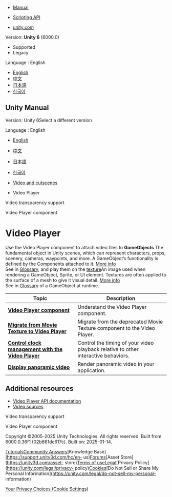 [](https://docs.unity3d.com)

  * [Manual](../Manual/index.html)
  * [Scripting API](../ScriptReference/index.html)

  * [unity.com](https://unity.com/)

Version: **Unity 6** (6000.0)

  * Supported
  * Legacy

Language : English

  * [English](/Manual/VideoPlayer.html)
  * [中文](/cn/current/Manual/VideoPlayer.html)
  * [日本語](/ja/current/Manual/VideoPlayer.html)
  * [한국어](/kr/current/Manual/VideoPlayer.html)

[](https://docs.unity3d.com)

## Unity Manual

Version: Unity 6Select a different version

Language : English

  * [English](/Manual/VideoPlayer.html)
  * [中文](/cn/current/Manual/VideoPlayer.html)
  * [日本語](/ja/current/Manual/VideoPlayer.html)
  * [한국어](/kr/current/Manual/VideoPlayer.html)

  * [Video and cutscenes](Video.html)
  * Video Player

[](VideoTransparency.html)

Video transparency support

[](class-VideoPlayer.html)

Video Player component

# Video Player

Use the Video Player component to attach video files to **GameObjects** The
fundamental object in Unity scenes, which can represent characters, props,
scenery, cameras, waypoints, and more. A GameObject’s functionality is defined
by the Components attached to it. [More info](class-GameObject.html)  
See in [Glossary](Glossary.html#GameObject), and play them on the
[texture](Textures.html)An image used when rendering a GameObject, Sprite, or
UI element. Textures are often applied to the surface of a mesh to give it
visual detail. [More info](class-TextureImporter.html)  
See in [Glossary](Glossary.html#texture) of a GameObject at runtime.

**Topic** | **Description**  
---|---  
**[Video Player component](class-VideoPlayer.html)** | Understand the Video Player component.  
**[Migrate from Movie Texture to Video Player](VideoPlayer-MigratingFromMovieTexture.html)** | Migrate from the deprecated Movie Texture component to the Video Player.  
**[Control clock management with the Video Player](video-clock.html)** | Control the timing of your video playback relative to other interactive behaviors.  
**[Display panoramic video](VideoPanoramic.html)** | Render panoramic video in your application.  
  
## Additional resources

  * [Video Player API documentation](../ScriptReference/Video.VideoPlayer.html)
  * [Video sources](video-sources.html)

[](VideoTransparency.html)

Video transparency support

[](class-VideoPlayer.html)

Video Player component

Copyright ©2005-2025 Unity Technologies. All rights reserved. Built from
6000.0.36f1 (02b661dc617c). Built on: 2025-01-14.

[Tutorials](https://learn.unity.com/)[Community
Answers](https://answers.unity3d.com)[Knowledge
Base](https://support.unity3d.com/hc/en-
us)[Forums](https://forum.unity3d.com)[Asset Store](https://unity3d.com/asset-
store)[Terms of
use](https://docs.unity3d.com/Manual/TermsOfUse.html)[Legal](https://unity.com/legal)[Privacy
Policy](https://unity.com/legal/privacy-
policy)[Cookies](https://unity.com/legal/cookie-policy)[Do Not Sell or Share
My Personal Information](https://unity.com/legal/do-not-sell-my-personal-
information)

[Your Privacy Choices (Cookie Settings)](javascript:void\(0\);)

